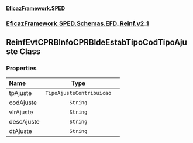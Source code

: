 #### [EficazFramework.SPED](EficazFrameworkSPED.md 'EficazFramework SPED')
### [EficazFramework.SPED.Schemas.EFD_Reinf.v2_1](EficazFramework.SPED.Schemas.EFD_Reinf.v2_1.md 'EficazFramework.SPED.Schemas.EFD_Reinf.v2_1')

## ReinfEvtCPRBInfoCPRBIdeEstabTipoCodTipoAjuste Class
### Properties

| Name | Type | |
| :--- | :---: | :--- |
| tpAjuste | `TipoAjusteContribuicao` |  |
| codAjuste | `String` |  |
| vlrAjuste | `String` |  |
| descAjuste | `String` |  |
| dtAjuste | `String` |  |
